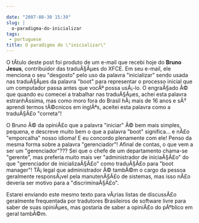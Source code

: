 ```yaml
---

date: "2007-08-30 15:39"
slug: |
  o-paradigma-do-inicializar
tags:
 - portuguese
title: O paradigma do \"inicializar\"
---
```


O tÃ­tulo deste post foi produto de um e-mail que recebi hoje do **Bruno
Jesus**, contribuidor das traduÃ§Ãµes do XFCE. Em seu e-mail, ele
menciona o seu "desgosto" pelo uso da palavra "inicializar" sendo usada
nas traduÃ§Ãµes da palavra "boot" para representar o processo inicial
que um computador passa antes que vocÃª possa usÃ¡-lo. O engraÃ§ado Ã©
que quando eu comecei a trabalhar nas traduÃ§Ãµes, achei esta palavra
estranhÃ­ssima, mas como moro fora do Brasil hÃ¡ mais de 16 anos e sÃ³
aprendi termos tÃ©cnicos em inglÃªs, aceitei esta palavra como a
traduÃ§Ã£o "correta"!

O Bruno Ã© da opiniÃ£o que a palavra "iniciar" Ã© bem mais simples,
pequena, e descreve muito bem o que a palavra "boot" significa... e nÃ£o
"emporcalha" nosso idioma! E eu concordo plenamente com ele! Penso da
mesma forma sobre a palavra "gerenciador"! Afinal de contas, o que vem a
ser um "gerenciador"??? Sei que o chefe de um departamento chama-se
"gerente", mas preferia muito mais ver "administrador de iniciaÃ§Ã£o" do
que "gerenciador de inicializaÃ§Ã£o" como traduÃ§Ã£o para "boot
manager"! TÃ¡ legal que administrador Ã© tambÃ©m o cargo da pessoa
geralmente responsÃ¡vel pela manutenÃ§Ã£o de sistemas, mas isso nÃ£o
deveria ser motivo para a "discriminaÃ§Ã£o".

Estarei enviando este mesmo texto para vÃ¡rias listas de discussÃ£o
geralmente frequentada por tradutores Brasileiros de software livre para
saber de suas opiniÃµes, mas gostaria de saber a opiniÃ£o do pÃºblico em
geral tambÃ©m.
